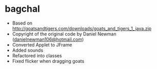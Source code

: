 # bagchal

- Based on http://goatsandtigers.com/downloads/goats_and_tigers_1_java.zip
- Copyright of the original code by Daniel Newman (danielnewman106@hotmail.com)
- Converted Applet to JFrame
- Added sounds 
- Refactored into classes
- Fixed flicker when dragging goats
